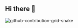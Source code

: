 ## Hi there 👋

<!--
**sanjuro-dev/sanjuro-dev** is a ✨ _special_ ✨ repository because its `README.md` (this file) appears on your GitHub profile.

Here are some ideas to get you started:

- 🔭 I’m currently working on ...
- 🌱 I’m currently learning ...
- 👯 I’m looking to collaborate on ...
- 🤔 I’m looking for help with ...
- 💬 Ask me about ...
- 📫 How to reach me: ...
- 😄 Pronouns: ...
- ⚡ Fun fact: ...
-->
![github-contribution-grid-snake](https://github.com/user-attachments/assets/78e67172-8951-49ef-91b1-f60f15e31274)
<svg viewBox="-16 -32 880 192" width="880" height="192" xmlns="http://www.w3.org/2000/svg">
